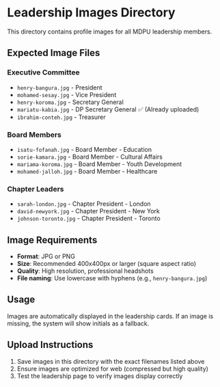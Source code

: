 # Leadership Images Directory

This directory contains profile images for all MDPU leadership members.

## Expected Image Files

### Executive Committee
- `henry-bangura.jpg` - President
- `mohamed-sesay.jpg` - Vice President  
- `henry-koroma.jpg` - Secretary General
- `mariatu-kabia.jpg` - DP Secretary General ✅ (Already uploaded)
- `ibrahim-conteh.jpg` - Treasurer

### Board Members
- `isatu-fofanah.jpg` - Board Member - Education
- `sorie-kamara.jpg` - Board Member - Cultural Affairs
- `mariama-koroma.jpg` - Board Member - Youth Development
- `mohamed-jalloh.jpg` - Board Member - Healthcare

### Chapter Leaders
- `sarah-london.jpg` - Chapter President - London
- `david-newyork.jpg` - Chapter President - New York
- `johnson-toronto.jpg` - Chapter President - Toronto

## Image Requirements

- **Format**: JPG or PNG
- **Size**: Recommended 400x400px or larger (square aspect ratio)
- **Quality**: High resolution, professional headshots
- **File naming**: Use lowercase with hyphens (e.g., `henry-bangura.jpg`)

## Usage

Images are automatically displayed in the leadership cards. If an image is missing, the system will show initials as a fallback.

## Upload Instructions

1. Save images in this directory with the exact filenames listed above
2. Ensure images are optimized for web (compressed but high quality)
3. Test the leadership page to verify images display correctly














